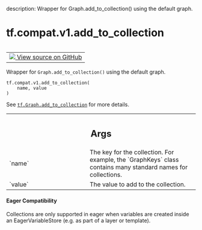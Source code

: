 description: Wrapper for Graph.add_to_collection() using the default graph.

<div itemscope itemtype="http://developers.google.com/ReferenceObject">
<meta itemprop="name" content="tf.compat.v1.add_to_collection" />
<meta itemprop="path" content="Stable" />
</div>

# tf.compat.v1.add_to_collection

<!-- Insert buttons and diff -->

<table class="tfo-notebook-buttons tfo-api nocontent" align="left">
<td>
  <a target="_blank" href="https://github.com/tensorflow/tensorflow/blob/r2.2/tensorflow/python/framework/ops.py#L6095-L6110">
    <img src="https://www.tensorflow.org/images/GitHub-Mark-32px.png" />
    View source on GitHub
  </a>
</td>
</table>



Wrapper for `Graph.add_to_collection()` using the default graph.

<pre class="devsite-click-to-copy prettyprint lang-py tfo-signature-link">
<code>tf.compat.v1.add_to_collection(
    name, value
)
</code></pre>



<!-- Placeholder for "Used in" -->

See <a href="../../../tf/Graph.md#add_to_collection"><code>tf.Graph.add_to_collection</code></a>
for more details.

<!-- Tabular view -->
 <table class="responsive fixed orange">
<colgroup><col width="214px"><col></colgroup>
<tr><th colspan="2"><h2 class="add-link">Args</h2></th></tr>

<tr>
<td>
`name`
</td>
<td>
The key for the collection. For example, the `GraphKeys` class
contains many standard names for collections.
</td>
</tr><tr>
<td>
`value`
</td>
<td>
The value to add to the collection.
</td>
</tr>
</table>



#### Eager Compatibility
Collections are only supported in eager when variables are created inside
an EagerVariableStore (e.g. as part of a layer or template).

